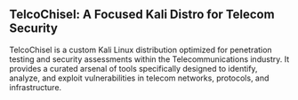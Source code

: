 ## TelcoChisel: A Focused Kali Distro for Telecom Security

TelcoChisel is a custom Kali Linux distribution optimized for penetration testing and security assessments within the Telecommunications industry. It provides a curated arsenal of tools specifically designed to identify, analyze, and exploit vulnerabilities in telecom networks, protocols, and infrastructure.


